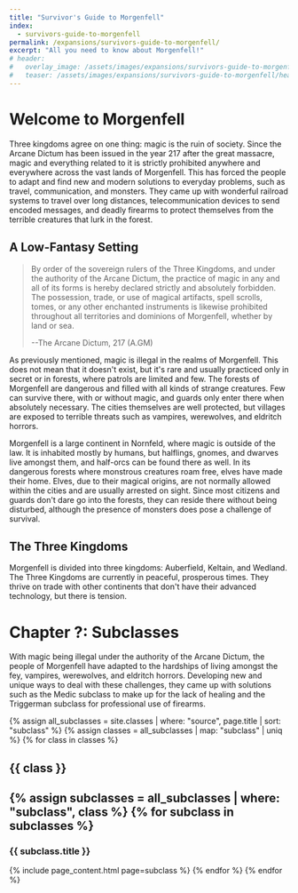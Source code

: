 ```yaml
---
title: "Survivor's Guide to Morgenfell"
index:
  - survivors-guide-to-morgenfell
permalink: /expansions/survivors-guide-to-morgenfell/
excerpt: "All you need to know about Morgenfell!"
# header:
#   overlay_image: /assets/images/expansions/survivors-guide-to-morgenfell/header.png
#   teaser: /assets/images/expansions/survivors-guide-to-morgenfell/header.jpg
---
```


# Welcome to Morgenfell
Three kingdoms agree on one thing: magic is the ruin of society. Since the Arcane Dictum has been issued in the year 217 after the great massacre, magic and everything related to it is strictly prohibited anywhere and everywhere across the vast lands of Morgenfell. This has forced the people to adapt and find new and modern solutions to everyday problems, such as travel, communication, and monsters. They came up with wonderful railroad systems to travel over long distances, telecommunication devices to send encoded messages, and deadly firearms to protect themselves from the terrible creatures that lurk in the forest.

## A Low-Fantasy Setting
> By order of the sovereign rulers of the Three Kingdoms, and under the authority of the Arcane Dictum, the practice of magic in any and all of its forms is hereby declared strictly and absolutely forbidden. The possession, trade, or use of magical artifacts, spell scrolls, tomes, or any other enchanted instruments is likewise prohibited throughout all territories and dominions of Morgenfell, whether by land or sea.
>
> --The Arcane Dictum, 217 (A.GM)

As previously mentioned, magic is illegal in the realms of Morgenfell. This does not mean that it doesn't exist, but it's rare and usually practiced only in secret or in forests, where patrols are limited and few. The forests of Morgenfell are dangerous and filled with all kinds of strange creatures. Few can survive there, with or without magic, and guards only enter there when absolutely necessary. The cities themselves are well protected, but villages are exposed to terrible threats such as vampires, werewolves, and eldritch horrors.

Morgenfell is a large continent in Nornfeld, where magic is outside of the law. It is inhabited mostly by humans, but halflings, gnomes, and dwarves live amongst them, and half-orcs can be found there as well. In its dangerous forests where monstrous creatures roam free, elves have made their home. Elves, due to their magical origins, are not normally allowed within the cities and are usually arrested on sight. Since most citizens and guards don't dare go into the forests, they can reside there without being disturbed, although the presence of monsters does pose a challenge of survival.

## The Three Kingdoms
Morgenfell is divided into three kingdoms: Auberfield, Keltain, and Wedland. The Three Kingdoms are currently in peaceful, prosperous times. They thrive on trade with other continents that don't have their advanced technology, but there is tension.

# Chapter ?: Subclasses
With magic being illegal under the authority of the Arcane Dictum, the people of Morgenfell have adapted to the hardships of living amongst the fey, vampires, werewolves, and eldritch horrors. Developing new and unique ways to deal with these challenges, they came up with solutions such as the Medic subclass to make up for the lack of healing and the Triggerman subclass for professional use of firearms.

{% assign all_subclasses = site.classes | where: "source", page.title | sort: "subclass" %}
{% assign classes = all_subclasses | map: "subclass" | uniq %}
{% for class in classes %}
  <h2 id="{{ class | slugify }}">{{ class }}<h2>
  {% assign subclasses = all_subclasses | where: "subclass", class %}
  {% for subclass in subclasses %}
    <h3 id="{{ subclass.title | slugify }}">{{ subclass.title }}</h3>
    {% include page_content.html page=subclass %}
  {% endfor %}
{% endfor %}

